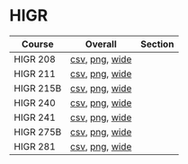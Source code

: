 # HIGR

| Course | Overall | Section |
| ------ | ------- | ------- |
| HIGR 208 | [csv](https://github.com/UCSD-Historical-Enrollment-Data/2024Winter/blob/main/overall/HIGR%20208.csv), [png](https://raw.githubusercontent.com/UCSD-Historical-Enrollment-Data/2024Winter/main/plot_overall/HIGR%20208.png), [wide](https://raw.githubusercontent.com/UCSD-Historical-Enrollment-Data/2024Winter/main/plot_overall_wide/HIGR%20208.png) |  |
| HIGR 211 | [csv](https://github.com/UCSD-Historical-Enrollment-Data/2024Winter/blob/main/overall/HIGR%20211.csv), [png](https://raw.githubusercontent.com/UCSD-Historical-Enrollment-Data/2024Winter/main/plot_overall/HIGR%20211.png), [wide](https://raw.githubusercontent.com/UCSD-Historical-Enrollment-Data/2024Winter/main/plot_overall_wide/HIGR%20211.png) |  |
| HIGR 215B | [csv](https://github.com/UCSD-Historical-Enrollment-Data/2024Winter/blob/main/overall/HIGR%20215B.csv), [png](https://raw.githubusercontent.com/UCSD-Historical-Enrollment-Data/2024Winter/main/plot_overall/HIGR%20215B.png), [wide](https://raw.githubusercontent.com/UCSD-Historical-Enrollment-Data/2024Winter/main/plot_overall_wide/HIGR%20215B.png) |  |
| HIGR 240 | [csv](https://github.com/UCSD-Historical-Enrollment-Data/2024Winter/blob/main/overall/HIGR%20240.csv), [png](https://raw.githubusercontent.com/UCSD-Historical-Enrollment-Data/2024Winter/main/plot_overall/HIGR%20240.png), [wide](https://raw.githubusercontent.com/UCSD-Historical-Enrollment-Data/2024Winter/main/plot_overall_wide/HIGR%20240.png) |  |
| HIGR 241 | [csv](https://github.com/UCSD-Historical-Enrollment-Data/2024Winter/blob/main/overall/HIGR%20241.csv), [png](https://raw.githubusercontent.com/UCSD-Historical-Enrollment-Data/2024Winter/main/plot_overall/HIGR%20241.png), [wide](https://raw.githubusercontent.com/UCSD-Historical-Enrollment-Data/2024Winter/main/plot_overall_wide/HIGR%20241.png) |  |
| HIGR 275B | [csv](https://github.com/UCSD-Historical-Enrollment-Data/2024Winter/blob/main/overall/HIGR%20275B.csv), [png](https://raw.githubusercontent.com/UCSD-Historical-Enrollment-Data/2024Winter/main/plot_overall/HIGR%20275B.png), [wide](https://raw.githubusercontent.com/UCSD-Historical-Enrollment-Data/2024Winter/main/plot_overall_wide/HIGR%20275B.png) |  |
| HIGR 281 | [csv](https://github.com/UCSD-Historical-Enrollment-Data/2024Winter/blob/main/overall/HIGR%20281.csv), [png](https://raw.githubusercontent.com/UCSD-Historical-Enrollment-Data/2024Winter/main/plot_overall/HIGR%20281.png), [wide](https://raw.githubusercontent.com/UCSD-Historical-Enrollment-Data/2024Winter/main/plot_overall_wide/HIGR%20281.png) |  |
